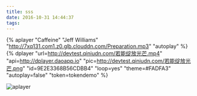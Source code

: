 ```yaml
---
title: sss
date: 2016-10-31 14:44:37
tags:
---
```


{% aplayer "Caffeine" "Jeff Williams" "http://7xq131.com1.z0.glb.clouddn.com/Preparation.mp3" "autoplay" %}
{% dplayer "url=http://devtest.qiniudn.com/若能绽放光芒.mp4" "api=http://dplayer.daoapp.io" "pic=http://devtest.qiniudn.com/若能绽放光芒.png" "id=9E2E3368B56CDBB4" "loop=yes" "theme=#FADFA3" "autoplay=false" "token=tokendemo" %}


![aplayer](http://7xlbo3.com1.z0.glb.clouddn.com/2016/11/09/20161109172159.png)
